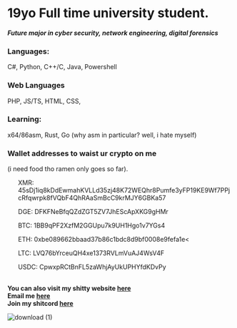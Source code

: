 <div>
   <h1><b>19yo Full time university student.</b></h1>
   <b><i>Future major in cyber security, network engineering, digital forensics</i></b><br>
   <h3>Languages:</h3>
   <p>C#, Python, C++/C, Java, Powershell</p>
   <h3>Web Languages</h3>
   <p>PHP, JS/TS, HTML, CSS,</p>
   <h3>Learning:</h3>
   <p>x64/86asm, Rust, Go (why asm in particular? well, i hate myself)</p>
   <div>
      <h3>Wallet addresses to waist ur crypto on me</h3>
      <p>(i need food tho ramen only goes so far).</p>
      <ul>XMR: 45sDj1iq8kDdEwmahKVLLd35zj48K72WEQhr8Pumfe3yFP19KE9Wf7PPjcRfqwrpk8fVQbF4QhRAaSmBcC9krMJY6GBKa57</ul>
      <ul>DGE: DFKFNeBfqQZdZGT5ZV7JhEScApXKG9gHMr</ul>
      <ul>BTC: 1BB9qPF2XzfM2GGUpu7k9UH1Hgo1v7YGs4</ul>
      <ul>ETH: 0xbe089662bbaad37b86c1bdc8d9bf0008e9fefa1e<</ul>
      <ul>LTC: LVQ76bYrceuQH4xe1373RVLmVuAJ4WsV4F</ul>
      <ul>USDC: CpwxpRCtBnFL5zaWhjAyUkUPHYfdKDvPy</ul>
   </div>
   <br>
   <b>You can also visit my shitty website <a href="https://abby0666.xyz">here</a><br>
       Email me <a href="mailto:0xffff0004@proton.me">here</a><br>
       Join my shitcord <a href="https://discord.gg/6ub8PmgK">here</a>
   </b>
   <!--ill fix this later. (never)--->
</div>

![download (1)](https://github.com/https433/https433/assets/101961638/3fcd4a61-c996-4ae2-8f9f-4cebde22021b)
